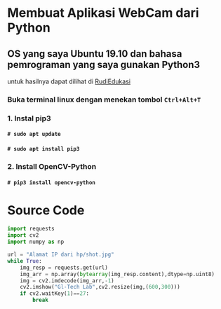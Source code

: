 # Membuat Aplikasi WebCam dari Python
## OS yang saya Ubuntu 19.10 dan bahasa pemrograman yang saya gunakan Python3
untuk hasilnya dapat dilihat di [RudiEdukasi](https://www.youtube.com/watch?v=juA_-6E45vs)
### Buka terminal linux dengan menekan tombol `Ctrl+Alt+T`
### 1. Instal pip3
#### `# sudo apt update`
#### `# sudo apt install pip3`
### 2. Install OpenCV-Python 
#### `# pip3 install opencv-python`
# Source Code 
```py
import requests
import cv2
import numpy as np

url = "Alamat IP dari hp/shot.jpg"
while True:
    img_resp = requests.get(url)
    img_arr = np.array(bytearray(img_resp.content),dtype=np.uint8)
    img = cv2.imdecode(img_arr,-1)
    cv2.imshow("Gl-Tech Lab",cv2.resize(img,(600,300)))
    if cv2.waitKey(1)==27:
        break
```
